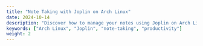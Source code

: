 ```yaml
---
title: "Note Taking with Joplin on Arch Linux"
date: 2024-10-14
description: "Discover how to manage your notes using Joplin on Arch Linux."
keywords: ["Arch Linux", "Joplin", "note-taking", "productivity"]
weight: 2
---
```


